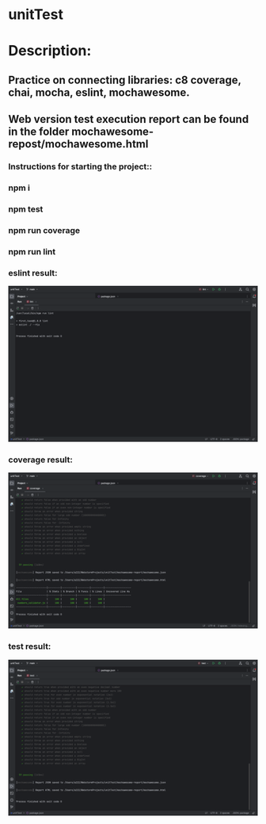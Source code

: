 # unitTest

# Description:
## Practice on connecting libraries: c8 coverage, chai, mocha, eslint, mochawesome.
## Web version test execution report can be found in the folder mochawesome-repost/mochawesome.html

### Instructions for starting the project::
### npm i
### npm test
### npm run coverage
### npm run lint

### eslint result:
![Screenshot 2024-03-31 at 13.05.36.png](assets%2FPhoto_like_proof%2FScreenshot%202024-03-31%20at%2013.05.36.png)
### coverage result:
![Screenshot 2024-03-31 at 13.05.21.png](assets%2FPhoto_like_proof%2FScreenshot%202024-03-31%20at%2013.05.21.png)
### test result:
![Screenshot 2024-03-31 at 13.04.29.png](assets%2FPhoto_like_proof%2FScreenshot%202024-03-31%20at%2013.04.29.png)
